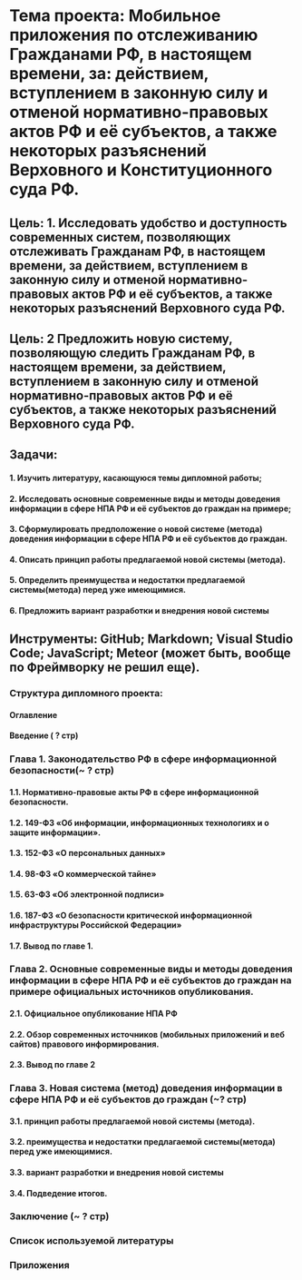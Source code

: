# Тема проекта: Мобильное приложения по отслеживанию Гражданами РФ, в настоящем времени, за: действием, вступлением в законную силу и отменой нормативно-правовых актов РФ и её субъектов, а также некоторых разъяснений Верховного  и Конституционного суда РФ. 
## Цель: 1.  Исследовать удобство и доступность современных систем, позволяющих отслеживать Гражданам РФ, в настоящем времени, за действием, вступлением в законную силу и отменой нормативно-правовых актов РФ и её субъектов, а также некоторых разъяснений Верховного суда РФ.   
## Цель: 2 Предложить новую систему, позволяющую следить Гражданам РФ, в настоящем времени, за действием, вступлением в законную силу и отменой нормативно-правовых актов РФ и её субъектов, а также некоторых разъяснений Верховного суда РФ.
## Задачи:
#### 1.	Изучить литературу, касающуюся темы дипломной работы;
#### 2.	Исследовать основные современные виды и методы доведения информации в сфере НПА РФ и её субъектов до граждан на примере;
#### 3.	Сформулировать предположение о новой системе (метода) доведения информации в сфере НПА РФ и её субъектов до граждан.
#### 4.	Описать принцип работы предлагаемой новой системы (метода).
#### 5.	Определить преимущества и недостатки предлагаемой системы(метода) перед уже имеющимися.
#### 6.	Предложить вариант разработки и внедрения новой системы

## Инструменты: GitHub; Markdown; Visual Studio Code; JavaScript; Meteor (может быть, вообще по Фреймворку не решил еще).

### Структура дипломного проекта:
#### Оглавление
#### Введение ( ? стр)
### Глава 1. Законодательство РФ в сфере информационной безопасности(~ ? стр)
#### 1.1. Нормативно-правовые акты РФ в сфере информационной безопасности. 
#### 1.2. 149-ФЗ «Об информации, информационных технологиях и о защите информации».
#### 1.3. 152-ФЗ «О персональных данных»
#### 1.4. 98-ФЗ «О коммерческой тайне»
#### 1.5. 63-ФЗ «Об электронной подписи»
#### 1.6. 187-ФЗ «О безопасности критической информационной инфраструктуры Российской Федерации»
#### 1.7. Вывод по главе 1.
 ### Глава 2. Основные современные виды и методы доведения информации в сфере НПА РФ и её субъектов до граждан на примере официальных источников опубликования.
#### 2.1. Официальное опубликование НПА РФ
#### 2.2. Обзор современных источников (мобильных приложений и веб сайтов) правового информирования.
#### 2.3. Вывод по главе 2
### Глава 3. Новая система (метод) доведения информации в сфере НПА РФ и её субъектов до граждан (~? стр)
#### 3.1. принцип работы предлагаемой новой системы (метода).
#### 3.2. преимущества и недостатки предлагаемой системы(метода) перед уже имеющимися.
#### 3.3. вариант разработки и внедрения новой системы 
#### 3.4. Подведение итогов. 
### Заключение (~ ?  стр)
### Список используемой литературы
### Приложения


